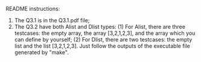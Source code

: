 README instructions:
1. The Q3.1 is in the Q3.1.pdf file;
2. The Q3.2 have both Alist and Dlist types:
	(1) For Alist, there are three testcases: the empty array, the array [3,2,1,2,3], and the array which you can define by yourself;
	(2) For Dlist, there are two testcases: the empty list and the list [3,2,1,2,3].
	Just follow the outputs of the executable file generated by "make".

